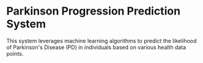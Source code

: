 # Parkinson Progression Prediction System
This system leverages machine learning algorithms to predict the likelihood of Parkinson's Disease (PD) in individuals based on various health data points. 

